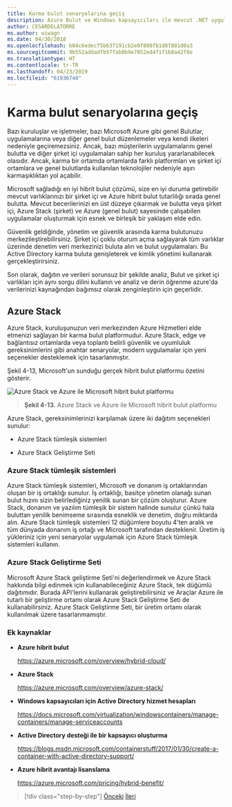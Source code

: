 ```yaml
---
title: Karma bulut senaryolarına geçiş
description: Azure Bulut ve Windows kapsayıcıları ile mevcut .NET uygulamalarını modernleştirme | Karma bulut senaryolarına geçiş
author: CESARDELATORRE
ms.author: wiwagn
ms.date: 04/30/2018
ms.openlocfilehash: b04c6edecf5b63f191cb2e0f808fb1d0f801d0a3
ms.sourcegitcommit: 9b552addadfb57fab0b9e7852ed4f1f1b8a42f8e
ms.translationtype: HT
ms.contentlocale: tr-TR
ms.lasthandoff: 04/23/2019
ms.locfileid: "61936740"
---
```

# <a name="migrate-to-hybrid-cloud-scenarios"></a>Karma bulut senaryolarına geçiş

Bazı kuruluşlar ve işletmeler, bazı Microsoft Azure gibi genel Bulutlar, uygulamalarına veya diğer genel bulut düzenlemeler veya kendi ilkeleri nedeniyle geçiremezsiniz. Ancak, bazı müşterilerin uygulamalarını genel bulutta ve diğer şirket içi uygulamaları sahip her kuruluş yararlanabilecek olasıdır. Ancak, karma bir ortamda ortamlarda farklı platformları ve şirket içi ortamlara ve genel bulutlarda kullanılan teknolojiler nedeniyle aşırı karmaşıklıktan yol açabilir.

Microsoft sağladığı en iyi hibrit bulut çözümü, size en iyi duruma getirebilir mevcut varlıklarınızı bir şirket içi ve Azure hibrit bulut tutarlılığı sırada genel bulutta. Mevcut becerilerinizi en üst düzeye çıkarmak ve bulutta veya şirket içi, Azure Stack (şirket) ve Azure (genel bulut) sayesinde çalışabilen uygulamalar oluşturmak için esnek ve birleşik bir yaklaşım elde edin.

Güvenlik geldiğinde, yönetim ve güvenlik arasında karma bulutunuzu merkezileştirebilirsiniz. Şirket içi çoklu oturum açma sağlayarak tüm varlıklar üzerinde denetim veri merkezinizi buluta alın ve bulut uygulamaları. Bu Active Directory karma buluta genişleterek ve kimlik yönetimi kullanarak gerçekleştirirsiniz.

Son olarak, dağıtın ve verileri sorunsuz bir şekilde analiz, Bulut ve şirket içi varlıkları için aynı sorgu dilini kullanın ve analiz ve derin öğrenme azure'da verilerinizi kaynağından bağımsız olarak zenginleştirin için geçerlidir.

## <a name="azure-stack"></a>Azure Stack

Azure Stack, kuruluşunuzun veri merkezinden Azure Hizmetleri elde etmenizi sağlayan bir karma bulut platformudur. Azure Stack, edge ve bağlantısız ortamlarda veya toplantı belirli güvenlik ve uyumluluk gereksinimlerini gibi anahtar senaryolar, modern uygulamalar için yeni seçenekler desteklemek için tasarlanmıştır.

Şekil 4-13, Microsoft'un sunduğu gerçek hibrit bulut platformu özetini gösterir.

![Azure Stack ve Azure ile Microsoft hibrit bulut platformu](./media/image13.jpg)

> **Şekil 4-13.** Azure Stack ve Azure ile Microsoft hibrit bulut platformu

Azure Stack, gereksinimlerinizi karşılamak üzere iki dağıtım seçenekleri sunulur:

- Azure Stack tümleşik sistemleri

- Azure Stack Geliştirme Seti

### <a name="azure-stack-integrated-systems"></a>Azure Stack tümleşik sistemleri

Azure Stack tümleşik sistemleri, Microsoft ve donanım iş ortaklarından oluşan bir iş ortaklığı sunulur. İş ortaklığı, basitçe yönetim olanağı sunan bulut hızını sizin belirlediğiniz yenilik sunan bir çözüm oluşturur. Azure Stack, donanım ve yazılım tümleşik bir sistem halinde sunulur çünkü hala buluttan yenilik benimseme sırasında esneklik ve denetim, doğru miktarda alın. Azure Stack tümleşik sistemleri 12 düğümlere boyutu 4'ten aralık ve tüm dünyada donanım iş ortağı ve Microsoft tarafından desteklenir. Üretim iş yükleriniz için yeni senaryolar uygulamak için Azure Stack tümleşik sistemleri kullanın.

### <a name="azure-stack-development-kit"></a>Azure Stack Geliştirme Seti

Microsoft Azure Stack geliştirme Seti'ni değerlendirmek ve Azure Stack hakkında bilgi edinmek için kullanabileceğiniz Azure Stack, tek düğümlü dağıtımıdır. Burada API'lerini kullanarak geliştirebilirsiniz ve Araçlar Azure ile tutarlı bir geliştirme ortamı olarak Azure Stack Geliştirme Seti de kullanabilirsiniz. Azure Stack Geliştirme Seti, bir üretim ortamı olarak kullanılmak üzere tasarlanmamıştır.

### <a name="additional-resources"></a>Ek kaynaklar

- **Azure hibrit bulut**

    <https://azure.microsoft.com/overview/hybrid-cloud/>

- **Azure Stack**

    <https://azure.microsoft.com/overview/azure-stack/>

- **Windows kapsayıcıları için Active Directory hizmet hesapları**

    <https://docs.microsoft.com/virtualization/windowscontainers/manage-containers/manage-serviceaccounts>

- **Active Directory desteği ile bir kapsayıcı oluşturma**

    <https://blogs.msdn.microsoft.com/containerstuff/2017/01/30/create-a-container-with-active-directory-support/>

- **Azure hibrit avantajı lisanslama**

    <https://azure.microsoft.com/pricing/hybrid-benefit/>

>[!div class="step-by-step"]
>[Önceki](modernize-your-apps-lifecycle-with-ci-cd-pipelines-and-devops-tools-in-the-cloud.md)
>[İleri](../walkthroughs-technical-get-started-overview.md)
